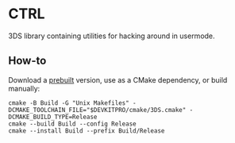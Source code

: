 # CTRL

3DS library containing utilities for hacking around in usermode.

## How-to

Download a [prebuilt](https://github.com/kynex7510/CTRL/releases) version, use as a CMake dependency, or build manually:

```
cmake -B Build -G "Unix Makefiles" -DCMAKE_TOOLCHAIN_FILE="$DEVKITPRO/cmake/3DS.cmake" -DCMAKE_BUILD_TYPE=Release
cmake --build Build --config Release
cmake --install Build --prefix Build/Release
```